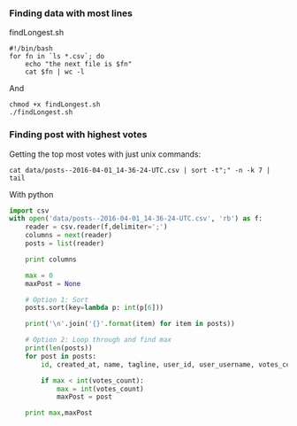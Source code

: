 
### Finding data with most lines

findLongest.sh
```
#!/bin/bash
for fn in `ls *.csv`; do
    echo "the next file is $fn"
    cat $fn | wc -l
```

And

```
chmod +x findLongest.sh
./findLongest.sh
```

### Finding post with highest votes

Getting the top most votes with just unix commands:
```
cat data/posts--2016-04-01_14-36-24-UTC.csv | sort -t";" -n -k 7 | tail
```

With python  

```python
import csv
with open('data/posts--2016-04-01_14-36-24-UTC.csv', 'rb') as f:
	reader = csv.reader(f,delimiter=';')
	columns = next(reader)
	posts = list(reader)

	print columns

	max = 0
	maxPost = None

	# Option 1: Sort
	posts.sort(key=lambda p: int(p[6]))

	print('\n'.join('{}'.format(item) for item in posts))

	# Option 2: Loop through and find max
	print(len(posts))
	for post in posts:
		id, created_at, name, tagline, user_id, user_username, votes_count, comments_count, redirect_url, discussion_url = post

		if max < int(votes_count):
			max = int(votes_count)
			maxPost = post

	print max,maxPost
```


